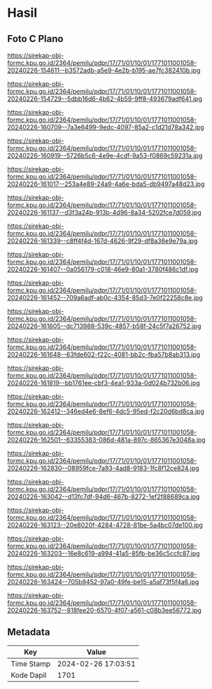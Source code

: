# Hasil

## Foto C Plano

https://sirekap-obj-formc.kpu.go.id/2364/pemilu/pdpr/17/71/01/10/01/1771011001058-20240226-154611--b3572adb-a5e9-4e2b-b195-ae7fc382410b.jpg

https://sirekap-obj-formc.kpu.go.id/2364/pemilu/pdpr/17/71/01/10/01/1771011001058-20240226-154729--5dbb16d6-4b62-4b59-9ff8-493679adf641.jpg

https://sirekap-obj-formc.kpu.go.id/2364/pemilu/pdpr/17/71/01/10/01/1771011001058-20240226-160709--7a3e6499-9edc-4097-85a2-c1d21d78a342.jpg

https://sirekap-obj-formc.kpu.go.id/2364/pemilu/pdpr/17/71/01/10/01/1771011001058-20240226-160919--5726b5c6-4e9e-4cdf-9a53-f0869c59231a.jpg

https://sirekap-obj-formc.kpu.go.id/2364/pemilu/pdpr/17/71/01/10/01/1771011001058-20240226-161017--253a4e89-24a9-4a6e-bda5-db9497a48d23.jpg

https://sirekap-obj-formc.kpu.go.id/2364/pemilu/pdpr/17/71/01/10/01/1771011001058-20240226-161137--d3f3a24b-913b-4d96-8a34-5202fce7d059.jpg

https://sirekap-obj-formc.kpu.go.id/2364/pemilu/pdpr/17/71/01/10/01/1771011001058-20240226-161339--c8ff4f4d-167d-4626-9f29-df8a36e9e79a.jpg

https://sirekap-obj-formc.kpu.go.id/2364/pemilu/pdpr/17/71/01/10/01/1771011001058-20240226-161407--0a056179-c018-46e9-80a1-3780f486c1df.jpg

https://sirekap-obj-formc.kpu.go.id/2364/pemilu/pdpr/17/71/01/10/01/1771011001058-20240226-161452--709a6adf-ab0c-4354-85d3-7e0f22258c8e.jpg

https://sirekap-obj-formc.kpu.go.id/2364/pemilu/pdpr/17/71/01/10/01/1771011001058-20240226-161605--dc713988-539c-4857-b58f-24c5f7a26752.jpg

https://sirekap-obj-formc.kpu.go.id/2364/pemilu/pdpr/17/71/01/10/01/1771011001058-20240226-161648--63fde602-f22c-4081-bb2c-fba57b8ab313.jpg

https://sirekap-obj-formc.kpu.go.id/2364/pemilu/pdpr/17/71/01/10/01/1771011001058-20240226-161819--bb1761ee-cbf3-4ea1-933a-0d024b732b06.jpg

https://sirekap-obj-formc.kpu.go.id/2364/pemilu/pdpr/17/71/01/10/01/1771011001058-20240226-162412--346ed4e6-8ef6-4dc5-95ed-f2c20d6bd8ca.jpg

https://sirekap-obj-formc.kpu.go.id/2364/pemilu/pdpr/17/71/01/10/01/1771011001058-20240226-162501--63355383-086d-481a-897c-865367e3048a.jpg

https://sirekap-obj-formc.kpu.go.id/2364/pemilu/pdpr/17/71/01/10/01/1771011001058-20240226-162830--08959fce-7a93-4ad8-9183-1fc8f12ce824.jpg

https://sirekap-obj-formc.kpu.go.id/2364/pemilu/pdpr/17/71/01/10/01/1771011001058-20240226-163042--d13fc7df-94d6-467b-8272-1ef2f88689ca.jpg

https://sirekap-obj-formc.kpu.go.id/2364/pemilu/pdpr/17/71/01/10/01/1771011001058-20240226-163123--20e8020f-4284-4728-81be-5a4bc07de100.jpg

https://sirekap-obj-formc.kpu.go.id/2364/pemilu/pdpr/17/71/01/10/01/1771011001058-20240226-163203--16e8c619-a994-41a5-85fb-be36c5ccfc87.jpg

https://sirekap-obj-formc.kpu.go.id/2364/pemilu/pdpr/17/71/01/10/01/1771011001058-20240226-163424--705b8452-97a0-49fe-be15-a5af73f5f4a6.jpg

https://sirekap-obj-formc.kpu.go.id/2364/pemilu/pdpr/17/71/01/10/01/1771011001058-20240226-163752--818fee20-6570-4f07-a561-c08b3ee56772.jpg


## Metadata

| Key        | Value               |
| ---------- | ------------------- |
| Time Stamp | 2024-02-26 17:03:51 |
| Kode Dapil | 1701                |



